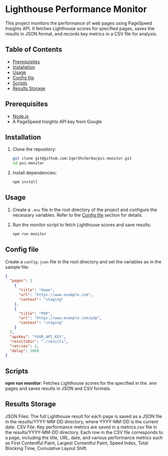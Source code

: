 # Lighthouse Performance Monitor

This project monitors the performance of web pages using PageSpeed Insights API. It fetches Lighthouse scores for specified pages, saves the results in JSON format, and records key metrics in a CSV file for analysis.

## Table of Contents

- [Prerequisites](#prerequisites)
- [Installation](#installation)
- [Usage](#usage)
- [Config file](#config-file)
- [Scripts](#scripts)
- [Results Storage](#results-storage)

## Prerequisites

- [Node.js](https://nodejs.org/)
- A PageSpeed Insights API key from Google

## Installation

1. Clone the repository:

   ```sh
   git clone git@github.com:IgorShcherba/psi-monitor.git
   cd psi-monitor
   ```

2. Install dependencies:

   ```sh
   npm install
   ```

## Usage

1. Create a `.env` file in the root directory of the project and configure the necessary variables. Refer to the [Config file](#config-file) section for details.

2. Run the monitor script to fetch Lighthouse scores and save results:

   ```sh
   npm run monitor
   ```

## Config file

Create a `config.json` file in the root directory and set the variables as in the sample file:

```json
{
  "pages": [
    {
      "title": "Home",
      "url": "https://www.example.com",
      "context": "staging"
    },
    {
      "title": "PDP",
      "url": "https://www.example.com/pdp",
      "context": "staging"
    }
  ],
  "apiKey": "YOUR_API_KEY",
  "resultsDir": "./results",
  "retries": 3,
  "delay": 1000
}
```

## Scripts

**npm run monitor**: Fetches Lighthouse scores for the specified in the .env pages and saves results in JSON and CSV formats.

## Results Storage

JSON Files: The full Lighthouse result for each page is saved as a JSON file in the results/YYYY-MM-DD directory, where YYYY-MM-DD is the current date.
CSV File: Key performance metrics are saved in a metrics.csv file in the results/YYYY-MM-DD directory. Each row in the CSV file corresponds to a page, including the title, URL, date, and various performance metrics such as First Contentful Paint, Largest Contentful Paint, Speed Index, Total Blocking Time, Cumulative Layout Shift.
